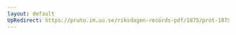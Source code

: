 ```yaml
---
layout: default
UpRedirect: https://pruto.im.uu.se/riksdagen-records-pdf/1875/prot-1875--ak--046/prot-1875--ak--046_028.pdf
---
```

